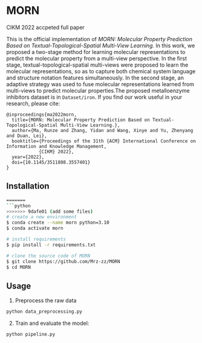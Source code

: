 # MORN

CIKM 2022 accpeted full paper


This is the official implementation of *MORN: Molecular Property Prediction Based on Textual-Topological-Spatial Multi-View Learning.* In this work, we proposed a two-stage method for learning molecular representations to predict the molecular property from a multi-view perspective. In the first stage, textual-topological-spatial multi-views were proposed to learn the molecular representations, so as to capture both chemical system language and structure notation features simultaneously. In the second stage, an adaptive strategy was used to fuse molecular representations learned from multi-views to predict molecular properties.The proposed metalloenzyme inhibitors dataset is in `Dataset/iron`. If you find our work useful in your research, please cite:

```
@inproceedings{ma2022morn,
  title={MORN: Molecular Property Prediction Based on Textual-Topological-Spatial Multi-View Learning.},
  author={Ma, Runze and Zhang, Yidan and Wang, Xinye and Yu, Zhenyang and Duan, Lei},
  booktitle={Proceedings of the 31th {ACM} International Conference on Information and Knowledge Management,
            {CIKM} 2022},
  year={2022},
  doi={10.1145/3511808.3557401}
}
```




## Installation
```bash
=======
```python
>>>>>>> 9dafe01 (add some files)
# create a new environment
$ conda create --name morn python=3.10
$ conda activate morn

# install requirements
$ pip install -r requirements.txt

# clone the source code of MORN
$ git clone https://github.com/Mrz-zz/MORN
$ cd MORN
```



## Usage
1. Preprocess the raw data

```bash
python data_preprocessing.py
```

2. Train and evaluate the model:
```bash
python pipeline.py
```

